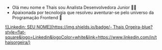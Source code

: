 - Olá meu nome e Thais sou Analista Desenvolvedora Junior 👩‍💻
- Apaixonada por tecnologia que resolveu aventurar-se pelo universo da Programação Frontend 💜

[![Linkedin: SEU NOME](https://img.shields.io/badge/- Thais Orgeira-blue?style=flat-square&logo=Linkedin&logoColor=white&link=https://www.linkedin.com/in/thaisorgeira/)](https://www.linkedin.com/in/thaisorgeira/)
